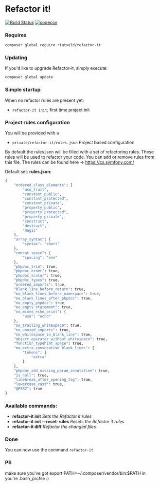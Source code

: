 # Refactor it! 
[![Build Status](https://travis-ci.org/rickone1/refactor-it.svg?branch=master)](https://travis-ci.org/rickone1/refactor-it)
[![codecov](https://codecov.io/gh/rickone1/refactor-it/branch/master/graph/badge.svg)](https://codecov.io/gh/rickone1/refactor-it)

### Requires

```bash
composer global require rintveld/refactor-it
```

### Updating
If you'd like to upgrade Refactor-it, simply execute:
```bash
composer global update
```


### Simple startup

When no refactor rules are present yet:

- `refactor-it init`; first time project init
 
 ### Project rules configuration
 
 You will be provided with a 

- ```private/refactor-it/rules.json``` Project based configuration

By default the rules.json will be filled with a set of refactoring rules. 
These rules will be used to refactor your code. You can add or remove rules from this file.
The rules can be found here -> https://cs.symfony.com/

Default set: **rules.json:**

```bash
{
    "ordered_class_elements": [
        "use_trait",
        "constant_public",
        "constant_protected",
        "constant_private",
        "property_public",
        "property_protected",
        "property_private",
        "construct",
        "destruct",
        "magic"
    ],
    "array_syntax": {
        "syntax": "short"
    },
    "concat_space": {
        "spacing": "one"
    },
    "phpdoc_trim": true,
    "phpdoc_order": true,
    "phpdoc_scalar": true,
    "phpdoc_types": true,
    "ordered_imports": true,
    "blank_line_before_return": true,
    "no_blank_lines_before_namespace": true,
    "no_blank_lines_after_phpdoc": true,
    "no_empty_phpdoc": true,
    "no_empty_statement": true,
    "no_mixed_echo_print": {
        "use": "echo"
    },
    "no_trailing_whitespace": true,
    "no_unused_imports": true,
    "no_whitespace_in_blank_line": true,
    "object_operator_without_whitespace": true,
    "function_typehint_space": true,
    "no_extra_consecutive_blank_lines": {
        "tokens": [
            "extra"
        ]
    },
    "phpdoc_add_missing_param_annotation": true,
    "is_null": true,
    "linebreak_after_opening_tag": true,
    "lowercase_cast": true,
    "@PSR2": true
}

```

### Available commands:
- **refactor-it init**                 *Sets the Refactor it rules*
- **refactor-it init --reset-rules**   *Resets the Refactor it rules*
- **refactor-it diff**                 *Refactor the changed files*

### Done
You can now use the command `refactor-it`

### PS
make sure you've got export PATH=~/.composer/vendor/bin:$PATH in you're .bash_profile :)